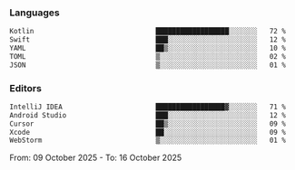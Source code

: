 <!--START_SECTION:waka-->
### Languages
```txt
Kotlin                              ██████████████████░░░░░░░   72 %
Swift                               ███░░░░░░░░░░░░░░░░░░░░░░   12 %
YAML                                ██▒░░░░░░░░░░░░░░░░░░░░░░   10 %
TOML                                ▒░░░░░░░░░░░░░░░░░░░░░░░░   02 %
JSON                                ▒░░░░░░░░░░░░░░░░░░░░░░░░   01 %
```

### Editors
```txt
IntelliJ IDEA                       █████████████████▓░░░░░░░   71 %
Android Studio                      ███░░░░░░░░░░░░░░░░░░░░░░   12 %
Cursor                              ██▒░░░░░░░░░░░░░░░░░░░░░░   09 %
Xcode                               ██░░░░░░░░░░░░░░░░░░░░░░░   09 %
WebStorm                            ▒░░░░░░░░░░░░░░░░░░░░░░░░   01 %
```

From: 09 October 2025 - To: 16 October 2025
<!--END_SECTION:waka-->
